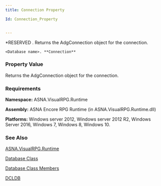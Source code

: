 ```yaml
---
title: Connection Property

Id: Connection_Property


---
```


*RESERVED . Returns the AdgConnection object for the connection. 

```
<Database name>. **Connection**  
```

### Property Value
Returns the AdgConnection object for the connection.

### Requirements
**Namespace:** ASNA.VisualRPG.Runtime 

**Assembly:** ASNA Encore RPG Runtime (in ASNA.VisualRPG.Runtime.dll) 

**Platforms:** Windows server 2012, Windows server 2012 R2, Windows Server 2016, Windows 7, Windows 8, Windows 10. 

### See Also
[ASNA.VisualRPG.Runtime](ecrLrfRuntimeNamespace.html)

[Database Class](ecrLrfDatabaseClass.html)

[Database Class Members](ecrLrfDatabaseMembers.html)

[DCLDB](DCLDB.html) 
